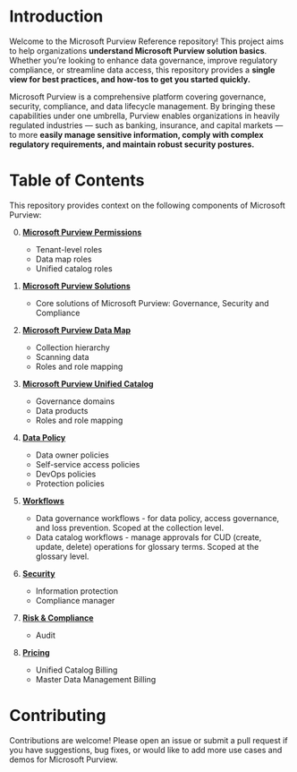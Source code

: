 # Introduction

Welcome to the Microsoft Purview Reference repository! This project aims to help organizations **understand Microsoft Purview solution basics**. Whether you’re looking to enhance data governance, improve regulatory compliance, or streamline data access, this repository provides a **single view for best practices, and how-tos to get you started quickly.**

Microsoft Purview is a comprehensive platform covering governance, security, compliance, and data lifecycle management. By bringing these capabilities under one umbrella, Purview enables organizations in heavily regulated industries — such as banking, insurance, and capital markets — to more **easily manage sensitive information, comply with complex regulatory requirements, and maintain robust security postures.**

# Table of Contents

This repository provides context on the following components of Microsoft Purview:

0. **[Microsoft Purview Permissions](https://github.com/alipouw13/appurviewdemo/blob/main/0-purview_governance_permissions.md)**
    - Tenant-level roles
    - Data map roles
    - Unified catalog roles

1. **[Microsoft Purview Solutions](https://github.com/alipouw13/appurviewdemo/blob/main/1-purview_features.md)**
   - Core solutions of Microsoft Purview: Governance, Security and Compliance

3. **[Microsoft Purview Data Map](https://github.com/alipouw13/appurviewdemo/blob/main/2-purview_datamap.md)**
    - Collection hierarchy
    - Scanning data
    - Roles and role mapping

4. **[Microsoft Purview Unified Catalog](https://github.com/alipouw13/appurviewdemo/blob/main/3-purview_unifiedcatalog.md)**
    - Governance domains
    - Data products
    - Roles and role mapping

5. **[Data Policy](https://github.com/alipouw13/appurviewdemo/blob/main/4-purview_datapolicy.md)**
    - Data owner policies
    - Self-service access policies
    - DevOps policies
    - Protection policies

6. **[Workflows](https://github.com/alipouw13/appurviewdemo/blob/main/5-purview_workflows.md)**
    - Data governance workflows - for data policy, access governance, and loss prevention. Scoped at the collection level.
    - Data catalog workflows - manage approvals for CUD (create, update, delete) operations for glossary terms. Scoped at the glossary level.

7. **[Security](https://github.com/alipouw13/appurviewdemo/blob/main/6-security.md)**
    - Information protection
    - Compliance manager

8. **[Risk & Compliance](https://github.com/alipouw13/appurviewdemo/blob/main/7-purview_riskandcompliance.md)**
    - Audit
9. **[Pricing](https://github.com/alipouw13/appurviewdemo/blob/main/8-pricing.md)**
    - Unified Catalog Billing
    - Master Data Management Billing

# Contributing

Contributions are welcome! Please open an issue or submit a pull request if you have suggestions, bug fixes, or would like to add more use cases and demos for Microsoft Purview.
